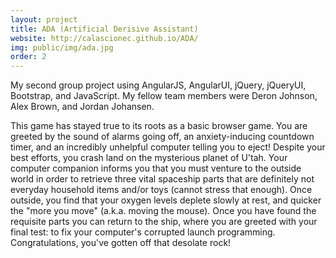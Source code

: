 ```yaml
---
layout: project
title: ADA (Artificial Derisive Assistant)
website: http://calascionec.github.io/ADA/
img: public/img/ada.jpg
order: 2
---
```


My second group project using AngularJS, AngularUI, jQuery, jQueryUI, Bootstrap, and JavaScript. My fellow team members were Deron Johnson, Alex Brown, and Jordan Johansen.

This game has stayed true to its roots as a basic browser game. You are greeted by the sound of alarms going off, an anxiety-inducing countdown timer, and an incredibly unhelpful computer telling you to eject! Despite your best efforts, you crash land on the mysterious planet of U'tah. Your computer companion informs you that you must venture to the outside world in order to retrieve three vital spaceship parts that are definitely not everyday household items and/or toys (cannot stress that enough). Once outside, you find that your oxygen levels deplete slowly at rest, and quicker the "more you move" (a.k.a. moving the mouse). Once you have found the requisite parts you can return to the ship, where you are greeted with your final test: to fix your computer's corrupted launch programming. Congratulations, you've gotten off that desolate rock!
